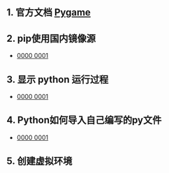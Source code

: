 ## 1. 官方文档 [Pygame](https://www.pygame.org/docs/)

## 2. pip使用国内镜像源
- [0000 0001](https://www.runoob.com/w3cnote/pip-cn-mirror.html)

## 3. 显示 python 运行过程
- [0000 0001](https://blog.csdn.net/qq_41744950/article/details/124496647) 

## 4. Python如何导入自己编写的py文件
- [0000 0001](https://blog.csdn.net/weixin_42837669/article/details/121445910)

## 5. 创建虚拟环境